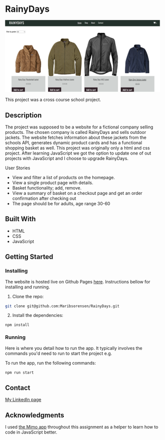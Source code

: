 # RainyDays

![image](assets/images/RainyDaysReadmeimg.png)

This project was a cross course school project.  

## Description

The project was supposed to be a website for a fictional company selling products. The chosen company is called RainyDays and sells outdoor jackets. The website fetches information about these jackets from the schools API, generates dynamic product cards and has a functional shopping basket as well. This project was originally only a html and css project. After learning JavaScript we got the option to update one of out projects with JavaScript and I choose to upgrade RainyDays. 

User Stories

- View and filter a list of products on the homepage.
- View a single product page with details.
- Basket functionality; add, remove.
- View a summary of basket on a checkout page and get an order confirmation after checking out
- The page should be for adults, age range 30-60

## Built With

- HTML
- CSS
- JavaScript

## Getting Started

### Installing

The website is hosted live on Github Pages [here](https://maribsorensen.github.io/RainyDays/). Instructions bellow for installing and running.

1. Clone the repo:

```bash
git clone git@github.com:Maribsorensen/RainyDays.git
```

2. Install the dependencies:

```
npm install
```

### Running

Here is where you detail how to run the app. It typically involves the commands you'd need to run to start the project e.g.

To run the app, run the following commands:

```bash
npm run start
```

## Contact

[My LinkedIn page](https://no.linkedin.com/in/mari-berg-s%C3%B8rensen-b63425156)

## Acknowledgments

I used [the Mimo app](https://mimo.org/) throughout this assignment as a helper to learn how to code in JavaScript better. 
